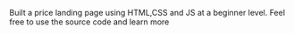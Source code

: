Built a price landing page using HTML,CSS and JS at a beginner level. Feel free to use the source code and learn more
